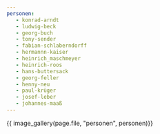 ```yaml
---
personen:
   - konrad-arndt
   - ludwig-beck
   - georg-buch
   - tony-sender
   - fabian-schlaberndorff
   - hermannn-kaiser
   - heinrich_maschmeyer
   - heinrich-roos
   - hans-buttersack
   - georg-feller
   - henny-neu
   - paul-krüger
   - josef-leber
   - johannes-maaß
---
```



{{ image_gallery(page.file, "personen", personen)}}